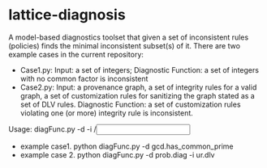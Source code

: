 # lattice-diagnosis
A model-based diagnostics toolset that given a set of inconsistent rules (policies) finds the minimal inconsistent subset(s) of it. 
There are two example cases in the current repository:
- Case1.py: Input: a set of integers; Diagnostic Function: a set of integers with no common factor is inconsistent
- Case2.py: Input: a provenance graph, a set of integrity rules for a valid graph, a set of customization rules for sanitizing the graph stated as a set of DLV rules. Diagnostic Function: a set of customization rules violating one (or more) integrity rule is inconsistent. 

Usage: diagFunc.py -d <diagnostics function> -i /<input file/>
- example case1. python diagFunc.py -d  gcd.has_common_prime
- example case 2.  python diagFunc.py -d  prob.diag -i ur.dlv


